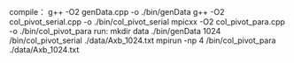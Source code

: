 compile： 
    g++ -O2 genData.cpp -o ./bin/genData
    g++ -O2 col_pivot_serial.cpp -o ./bin/col_pivot_serial 
    mpicxx -O2 col_pivot_para.cpp -o ./bin/col_pivot_para
run:
    mkdir data
    ./bin/genData 1024
    /bin/col_pivot_serial ./data/Axb_1024.txt
    mpirun -np 4 /bin/col_pivot_para ./data/Axb_1024.txt    